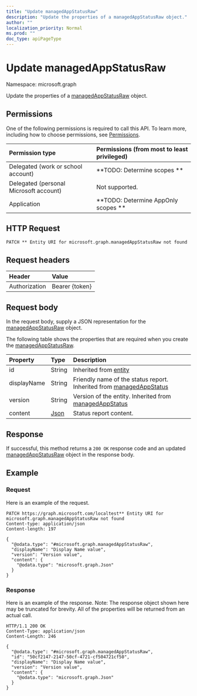 ```yaml
---
title: "Update managedAppStatusRaw"
description: "Update the properties of a managedAppStatusRaw object."
author: ""
localization_priority: Normal
ms.prod: ""
doc_type: apiPageType
---
```


# Update managedAppStatusRaw

Namespace: microsoft.graph

Update the properties of a [managedAppStatusRaw](../resources/managedappstatusraw.md) object.

## Permissions
One of the following permissions is required to call this API. To learn more, including how to choose permissions, see [Permissions](/concepts/permissions-reference.md).

|Permission type|Permissions (from most to least privileged)|
|:---|:---|
|Delegated (work or school account)|**TODO: Determine scopes **|
|Delegated (personal Microsoft account)|Not supported.|
|Application|**TODO: Determine AppOnly scopes **|

## HTTP Request
<!-- {
  "blockType": "ignored"
}
-->
``` http
PATCH ** Entity URI for microsoft.graph.managedAppStatusRaw not found
```

## Request headers
|Header|Value|
|:---|:---|
|Authorization|Bearer {token}|

## Request body
In the request body, supply a JSON representation for the [managedAppStatusRaw](../resources/managedappstatusraw.md) object.

The following table shows the properties that are required when you create the [managedAppStatusRaw](../resources/managedappstatusraw.md).

|Property|Type|Description|
|:---|:---|:---|
|id|String| Inherited from [entity](../resources/entity.md)|
|displayName|String|Friendly name of the status report. Inherited from [managedAppStatus](../resources/managedappstatus.md)|
|version|String|Version of the entity. Inherited from [managedAppStatus](../resources/managedappstatus.md)|
|content|[Json](../resources/json.md)|Status report content.|



## Response
If successful, this method returns a `200 OK` response code and an updated [managedAppStatusRaw](../resources/managedappstatusraw.md) object in the response body.

## Example

### Request
Here is an example of the request.
<!-- {
  "blockType": "request",
  "name": "update_managedappstatusraw"
}
-->
``` http
PATCH https://graph.microsoft.com/localtest** Entity URI for microsoft.graph.managedAppStatusRaw not found
Content-type: application/json
Content-length: 197

{
  "@odata.type": "#microsoft.graph.managedAppStatusRaw",
  "displayName": "Display Name value",
  "version": "Version value",
  "content": {
    "@odata.type": "microsoft.graph.Json"
  }
}
```

### Response
Here is an example of the response. Note: The response object shown here may be truncated for brevity. All of the properties will be returned from an actual call.
<!-- {
  "blockType": "response",
  "truncated": true
}
-->
``` http
HTTP/1.1 200 OK
Content-Type: application/json
Content-Length: 246

{
  "@odata.type": "#microsoft.graph.managedAppStatusRaw",
  "id": "50cf2147-2147-50cf-4721-cf504721cf50",
  "displayName": "Display Name value",
  "version": "Version value",
  "content": {
    "@odata.type": "microsoft.graph.Json"
  }
}
```

